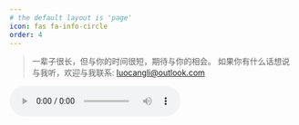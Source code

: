 ```yaml
---
# the default layout is 'page'
icon: fas fa-info-circle
order: 4
---
```


> 一辈子很长，但与你的时间很短，期待与你的相会。
> 如果你有什么话想说与我听，欢迎与我联系: luocangli@outlook.com


<audio controls frameborder="no" border="0" marginwidth="0" marginheight="0" width=430 height=86 src="/sentence.wav">
